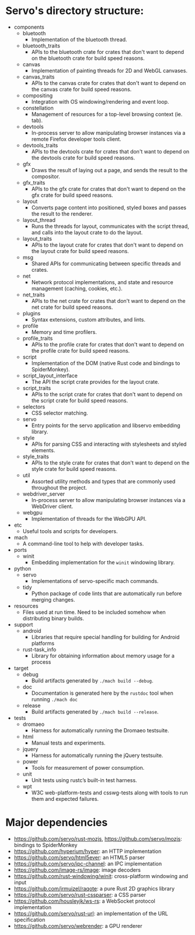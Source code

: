 # Servo's directory structure:
* components
  * bluetooth
    * Implementation of the bluetooth thread.
  * bluetooth_traits
    * APIs to the bluetooth crate for crates that don't want to depend on the bluetooth crate for build speed reasons.
  * canvas
    * Implementation of painting threads for 2D and WebGL canvases.
  * canvas_traits
    * APIs to the canvas crate for crates that don't want to depend on the canvas crate for build speed reasons.
  * compositing
    * Integration with OS windowing/rendering and event loop.
  * constellation
    * Management of resources for a top-level browsing context (ie. tab).
  * devtools
    * In-process server to allow manipulating browser instances via a remote Firefox developer tools client.
  * devtools_traits
    * APIs to the devtools crate for crates that don't want to depend on the devtools crate for build speed reasons.
  * gfx
    * Draws the result of laying out a page, and sends the result to the compositor.
  * gfx_traits
    * APIs to the gfx crate for crates that don't want to depend on the gfx crate for build speed reasons.
  * layout
    * Converts page content into positioned, styled boxes and passes the result to the renderer.
  * layout_thread
    * Runs the threads for layout, communicates with the script thread, and calls into the layout crate to do the layout.
  * layout_traits
    * APIs to the layout crate for crates that don't want to depend on the layout crate for build speed reasons.
  * msg
    * Shared APIs for communicating between specific threads and crates.
  * net
    * Network protocol implementations, and state and resource management (caching, cookies, etc.).
  * net_traits
    * APIs to the net crate for crates that don't want to depend on the net crate for build speed reasons.
  * plugins
    * Syntax extensions, custom attributes, and lints.
  * profile
    * Memory and time profilers.
  * profile_traits
    * APIs to the profile crate for crates that don't want to depend on the profile crate for build speed reasons.
  * script
    * Implementation of the DOM (native Rust code and bindings to SpiderMonkey).
  * script_layout_interface
    * The API the script crate provides for the layout crate.
  * script_traits
    * APIs to the script crate for crates that don't want to depend on the script crate for build speed reasons.
  * selectors
    * CSS selector matching.
  * servo
    * Entry points for the servo application and libservo embedding library.
  * style
    * APIs for parsing CSS and interacting with stylesheets and styled elements.
  * style_traits
    * APIs to the style crate for crates that don't want to depend on the style crate for build speed reasons.
  * util
    * Assorted utility methods and types that are commonly used throughout the project.
  * webdriver_server
    * In-process server to allow manipulating browser instances via a WebDriver client.
  * webgpu
    * Implementation of threads for the WebGPU API.
* etc
  * Useful tools and scripts for developers.
* mach
  * A command-line tool to help with developer tasks.
* ports
  * winit
    * Embedding implementation for the `winit` windowing library.
* python
  * servo
    * Implementations of servo-specific mach commands.
  * tidy
    * Python package of code lints that are automatically run before merging changes.
* resources
  * Files used at run time. Need to be included somehow when distributing binary builds.
* support
  * android
    * Libraries that require special handling for building for Android platforms
  * rust-task_info
    * Library for obtaining information about memory usage for a process
* target
  * debug
    * Build artifacts generated by `./mach build --debug`.
  * doc
    * Documentation is generated here by the `rustdoc` tool when running `./mach doc`
  * release
    * Build artifacts generated by `./mach build --release`.
* tests
  * dromaeo
    * Harness for automatically running the Dromaeo testsuite.
  * html
    * Manual tests and experiments.
  * jquery
    * Harness for automatically running the jQuery testsuite.
  * power
    * Tools for measurement of power consumption.
  * unit
    * Unit tests using rustc’s built-in test harness.
  * wpt
    * W3C web-platform-tests and csswg-tests along with tools to run them and expected failures.

# Major dependencies
* <https://github.com/servo/rust-mozjs>, <https://github.com/servo/mozjs>: bindings to SpiderMonkey
* <https://github.com/hyperium/hyper>: an HTTP implementation
* <https://github.com/servo/html5ever>: an HTML5 parser
* <https://github.com/servo/ipc-channel>: an IPC implementation
* <https://github.com/image-rs/image>: image decoders
* <https://github.com/rust-windowing/winit>: cross-platform windowing and input
* <https://github.com/jrmuizel/raqote>: a pure Rust 2D graphics library
* <https://github.com/servo/rust-cssparser>: a CSS parser
* <https://github.com/housleyjk/ws-rs>: a WebSocket protocol implementation
* <https://github.com/servo/rust-url>: an implementation of the URL specification
* <https://github.com/servo/webrender>: a GPU renderer
